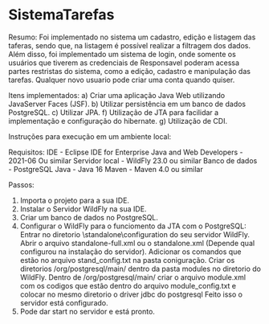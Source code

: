 # SistemaTarefas

Resumo:
Foi implementado no sistema um cadastro, edição e listagem das taferas, sendo que, na listagem é possível realizar a filtragem dos dados. Além disso, foi implementado um sistema de login, onde somente os usuários que tiverem as credenciais de Responsavel poderam acessa partes restristas do sistema, como a edição, cadastro e manipulação das tarefas. Qualquer novo usuario pode criar uma conta quando quiser.

Itens implementados:
a) Criar uma aplicação Java Web utilizando JavaServer Faces (JSF).
b) Utilizar persistência em um banco de dados PostgreSQL.
c) Utilizar JPA.
f) Utilização de JTA para facilidar a implementação e configuração do hibernate.
g) Utilização de CDI.

Instruções para execução em um ambiente local:

Requisitos:
IDE - Eclipse IDE for Enterprise Java and Web Developers - 2021-06 Ou similar
Servidor local - WildFly 23.0 ou similar
Banco de dados - PostgreSQL
Java - Java 16
Maven - Maven 4.0 ou similar

Passos:
1. Importa o projeto para a sua IDE.
2. Instalar o Servidor WildFly na sua IDE.
3. Criar um banco de dados no PostgreSQL.
4. Configurar o WildFly para o funciomento da JTA com o PostgreSQL:
   Entrar no diretorio \standalone\configuration do seu servidor WildFly.
   Abrir o arquivo standalone-full.xml ou o standalone.xml (Depende qual configurou na instalação do servidor).
   Adicionar os comandos que estão no arquivo stand_config.txt na pasta coniguração.
   Criar os diretorios /org/postgresql/main/ dentro da pasta modules no diretorio do WildFly.
   Dentro de /org/postgresql/main/ criar o arquivo module.xml com os codigos que estão dentro do arquivo module_config.txt e colocar no mesmo diretorio o driver jdbc do postgresql
   Feito isso o servidor está configurado.
5. Pode dar start no servidor e está pronto.
